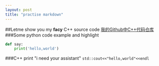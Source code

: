 ```yaml
---
layout: post
title: "practise markdown"
---
```

##Letme show you my **facy** C++ source code
[我的Github中C++代码仓库](https://github.com/xdyangwei/learn-c-)
###Some python code example and highlight

``` python
def say:
    print('hello,world')
```

###C++ print "i need your assistant" ```std::cout<<"hello,world"<<endl```

